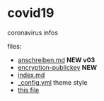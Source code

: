 # covid19
coronavirus infos

files:

*	[anschreiben.md](anschreiben.md) **NEW v03**
* [encryption-publickey](encrypt-emails__publickey__iq100__fingerprint-thumb-0xF8C14082.asc) **NEW**
*	[index.md](index.md)
* [_config.yml](_config.yml) 	theme style
*	[this file](README.md)



